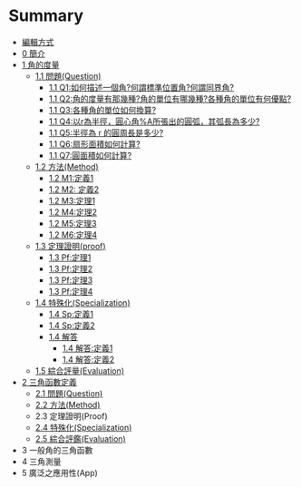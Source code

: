 # Summary

* [編輯方式](bian-ji-fang-shi.md)
* [0 簡介](README.md)
* [1 角的度量](chapter1.md)
  * [1.1 問題\(Question\)](chapter1/11-wen-ti.md)
    * [1.1 Q1:如何描述一個角?何謂標準位置角?何謂同界角?](chapter1/11-q1.md)
    * [1.1 Q2:角的度量有那幾種?角的單位有哪幾種?各種角的單位有何優點?](chapter1/11-q2.md)
    * [1.1 Q3:各種角的單位如何換算?](chapter1/11-q3.md)
    * [1.1 Q4:以r為半徑，圓心角%A所張出的圓弧，其弧長為多少?](chapter1/11-q41.md)
    * [1.1 Q5:半徑為 r 的圓周長是多少?](chapter1/11-q5.md)
    * [1.1 Q6:扇形面積如何計算?](chapter1/11-q6.md)
    * [1.1 Q7:圓面積如何計算?](chapter1/11-q7.md)
  * [1.2 方法\(Method\)](chapter1/12-fang-6cd528-method.md)
    * [1.2 M1:定義1](chapter1/11-q1/11-m1.md)
    * [1.2 M2: 定義2](chapter1/11-q2/11-m2-ding-yi.md)
    * [1.2 M3:定理1](chapter1/11-q1/13-m3ding-li.md)
    * [1.2 M4:定理2](chapter1/11-q41/11-m4ding-li.md)
    * [1.2 M5:定理3](chapter1/11-q1/12-m5ding-li-3.md)
    * [1.2 M6:定理4](chapter1/11-q1/12-m6ding-li-4.md)
  * [1.3 定理證明\(proof\)](chapter1/13-zheng-660e28-proof.md)
    * [1.3 Pf:定理1](chapter1/13-zheng-660e28-proof/13-pfding-li-1.md)
    * [1.3 Pf:定理2](chapter1/13-zheng-660e28-proof/13-pfding-li-2.md)
    * [1.3 Pf:定理3](chapter1/13-zheng-660e28-proof/13-pfding-li-3.md)
    * [1.3 Pf:定理4](chapter1/13-zheng-660e28-proof/13-pfding-li-4.md)
  * [1.4 特殊化\(Specialization\)](chapter1/13.md)
    * [1.4 Sp:定義1](chapter1/13/14-spding-yi-1.md)
    * [1.4 Sp:定義2](chapter1/13/14-spding-yi-2.md)
    * [1.4 解答](chapter1/13/14-jie-da.md)
      * [1.4 解答:定義1](chapter1/13/14-jie-7b543a-ding-yi-1.md)
      * [1.4 解答:定義2](chapter1/13/14-jie-7b543a-ding-yi-2.md)
  * [1.5 綜合評量\(Evaluation\)](chapter1/14-tui-dao-ping-945128-evaluation.md)
* [2 三角函數定義](12-san-jiao-han-shu-ding-yi.md)
  * [2.1 問題\(Question\)](12-san-jiao-han-shu-ding-yi/21-wen-984c28-question.md)
  * [2.2 方法\(Method\)](12-san-jiao-han-shu-ding-yi/22-fang-6cd528-method.md)
  * 2.3 定理證明\(Proof\)
  * [2.4 特殊化\(Specialization\)](12-san-jiao-han-shu-ding-yi/24-te-shu-531628-specialization.md)
  * [2.5 綜合評鑑\(Evaluation\)](12-san-jiao-han-shu-ding-yi/25.md)
* 3  一般角的三角函數
* 4 三角測量
* 5 廣泛之應用性\(App\)

